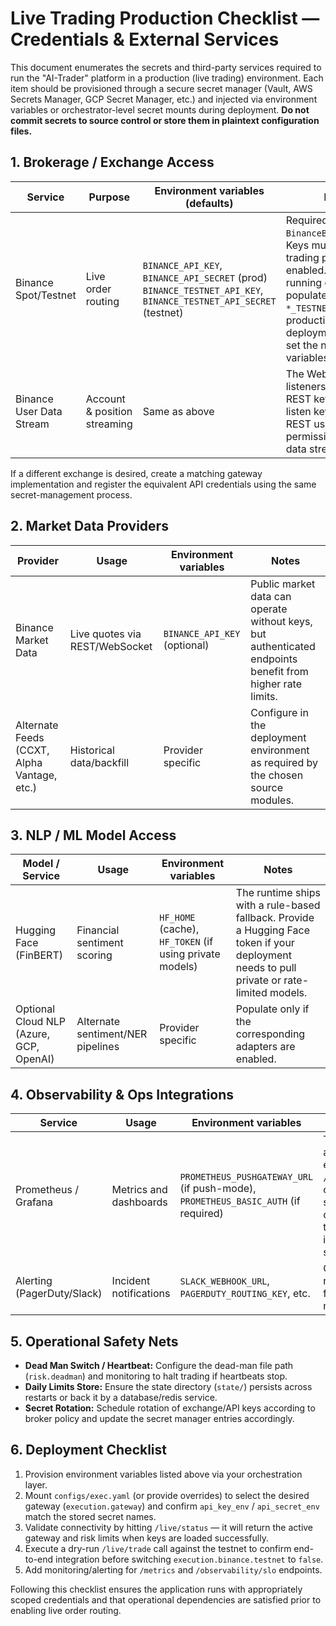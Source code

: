 # Live Trading Production Checklist — Credentials & External Services

This document enumerates the secrets and third-party services required to run the
"AI-Trader" platform in a production (live trading) environment.  Each item
should be provisioned through a secure secret manager (Vault, AWS Secrets
Manager, GCP Secret Manager, etc.) and injected via environment variables or
orchestrator-level secret mounts during deployment.  **Do not commit secrets to
source control or store them in plaintext configuration files.**

## 1. Brokerage / Exchange Access

| Service | Purpose | Environment variables (defaults) | Notes |
| --- | --- | --- | --- |
| Binance Spot/Testnet | Live order routing | `BINANCE_API_KEY`, `BINANCE_API_SECRET` (prod) <br> `BINANCE_TESTNET_API_KEY`, `BINANCE_TESTNET_API_SECRET` (testnet) | Required for the `BinanceBrokerGateway`.  Keys must have trading permissions enabled.  When running on testnet, populate the `*_TESTNET_*` variables; production deployments should set the non-testnet variables. |
| Binance User Data Stream | Account & position streaming | Same as above | The WebSocket listeners reuse the REST keys to obtain listen keys; ensure the REST user has permission for user data streams. |

If a different exchange is desired, create a matching gateway implementation and
register the equivalent API credentials using the same secret-management
process.

## 2. Market Data Providers

| Provider | Usage | Environment variables | Notes |
| --- | --- | --- | --- |
| Binance Market Data | Live quotes via REST/WebSocket | `BINANCE_API_KEY` (optional) | Public market data can operate without keys, but authenticated endpoints benefit from higher rate limits. |
| Alternate Feeds (CCXT, Alpha Vantage, etc.) | Historical data/backfill | Provider specific | Configure in the deployment environment as required by the chosen source modules. |

## 3. NLP / ML Model Access

| Model / Service | Usage | Environment variables | Notes |
| --- | --- | --- | --- |
| Hugging Face (FinBERT) | Financial sentiment scoring | `HF_HOME` (cache), `HF_TOKEN` (if using private models) | The runtime ships with a rule-based fallback.  Provide a Hugging Face token if your deployment needs to pull private or rate-limited models. |
| Optional Cloud NLP (Azure, GCP, OpenAI) | Alternate sentiment/NER pipelines | Provider specific | Populate only if the corresponding adapters are enabled. |

## 4. Observability & Ops Integrations

| Service | Usage | Environment variables | Notes |
| --- | --- | --- | --- |
| Prometheus / Grafana | Metrics and dashboards | `PROMETHEUS_PUSHGATEWAY_URL` (if push-mode), `PROMETHEUS_BASIC_AUTH` (if required) | The API already exposes `/metrics`; configure scraping credentials on the infrastructure side. |
| Alerting (PagerDuty/Slack) | Incident notifications | `SLACK_WEBHOOK_URL`, `PAGERDUTY_ROUTING_KEY`, etc. | Optional but recommended for 24/7 monitoring. |

## 5. Operational Safety Nets

- **Dead Man Switch / Heartbeat:** Configure the dead-man file path (`risk.deadman`) and monitoring to halt trading if heartbeats stop.
- **Daily Limits Store:** Ensure the state directory (`state/`) persists across restarts or back it by a database/redis service.
- **Secret Rotation:** Schedule rotation of exchange/API keys according to broker policy and update the secret manager entries accordingly.

## 6. Deployment Checklist

1. Provision environment variables listed above via your orchestration layer.
2. Mount `configs/exec.yaml` (or provide overrides) to select the desired gateway
   (`execution.gateway`) and confirm `api_key_env` / `api_secret_env` match the
   stored secret names.
3. Validate connectivity by hitting `/live/status` — it will return the active
   gateway and risk limits when keys are loaded successfully.
4. Execute a dry-run `/live/trade` call against the testnet to confirm end-to-end
   integration before switching `execution.binance.testnet` to `false`.
5. Add monitoring/alerting for `/metrics` and `/observability/slo` endpoints.

Following this checklist ensures the application runs with appropriately scoped
credentials and that operational dependencies are satisfied prior to enabling
live order routing.

